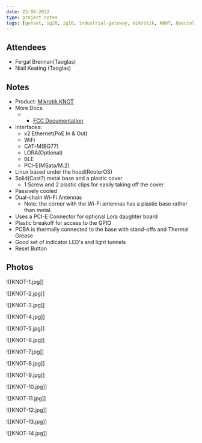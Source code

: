 ```yaml
---
date: 23-08-2022
type: project notes
tags: [genset, ig20, ig10, industrial-gateway, mikrotik, KNOT, Quectel, CAT-M, RoterOS, PCI-E]
---
```


## Attendees
- Fergal Brennan(Taoglas)
- Niall Keating (Taoglas)

## Notes
- Product: [Mikrotik KNOT](https://mikrotik.com/product/knot)
- More Docs:
	- - [FCC Documentation](https://fccid.io/TV7924BT5LR9)
- Interfaces:
	- x2 Ethernet(PoE In & Out)
	- WiFi
	- CAT-M(BG77)
	- LORA(Optional)
	- BLE
	- PCI-E(MSata/M.2)
- Linux based under the hood(RouterOS)
- Solid(Cast?) metal base and a plastic cover
	- 1 Screw and 2 plastic clips for easily taking off the cover
- Passively cooled
- Dual-chain Wi-Fi Antennas 
	- Note: the corner with the Wi-Fi antennas has a plastic base rather than metal.
- Uses a PCI-E Connector for optional Lora daughter board
- Plastic breakoff for access to the GPIO
- PCBA is thermally connected to the base with stand-offs and Thermal Grease 
- Good set of indicator LED's and light tunnels 
- Reset Button

## Photos
![[KNOT-1.jpg]]

![[KNOT-2.jpg]]

![[KNOT-3.jpg]]

![[KNOT-4.jpg]]

![[KNOT-5.jpg]]

![[KNOT-6.jpg]]

![[KNOT-7.jpg]]

![[KNOT-8.jpg]]

![[KNOT-9.jpg]]

![[KNOT-10.jpg]]

![[KNOT-11.jpg]]

![[KNOT-12.jpg]]

![[KNOT-13.jpg]]

![[KNOT-14.jpg]]
